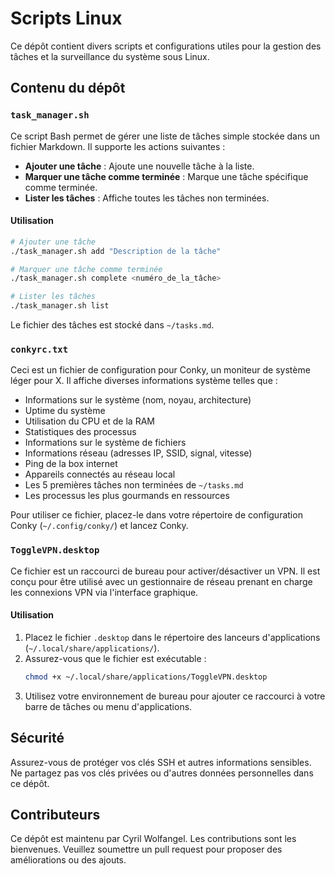 # Scripts Linux

Ce dépôt contient divers scripts et configurations utiles pour la gestion des tâches et la surveillance du système sous Linux.

## Contenu du dépôt

### `task_manager.sh`
Ce script Bash permet de gérer une liste de tâches simple stockée dans un fichier Markdown. Il supporte les actions suivantes :
- **Ajouter une tâche** : Ajoute une nouvelle tâche à la liste.
- **Marquer une tâche comme terminée** : Marque une tâche spécifique comme terminée.
- **Lister les tâches** : Affiche toutes les tâches non terminées.

#### Utilisation
```bash
# Ajouter une tâche
./task_manager.sh add "Description de la tâche"

# Marquer une tâche comme terminée
./task_manager.sh complete <numéro_de_la_tâche>

# Lister les tâches
./task_manager.sh list
```
Le fichier des tâches est stocké dans `~/tasks.md`.

### `conkyrc.txt`
Ceci est un fichier de configuration pour Conky, un moniteur de système léger pour X. Il affiche diverses informations système telles que :
- Informations sur le système (nom, noyau, architecture)
- Uptime du système
- Utilisation du CPU et de la RAM
- Statistiques des processus
- Informations sur le système de fichiers
- Informations réseau (adresses IP, SSID, signal, vitesse)
- Ping de la box internet
- Appareils connectés au réseau local
- Les 5 premières tâches non terminées de `~/tasks.md`
- Les processus les plus gourmands en ressources

Pour utiliser ce fichier, placez-le dans votre répertoire de configuration Conky (`~/.config/conky/`) et lancez Conky.

### `ToggleVPN.desktop`
Ce fichier est un raccourci de bureau pour activer/désactiver un VPN. Il est conçu pour être utilisé avec un gestionnaire de réseau prenant en charge les connexions VPN via l'interface graphique.

#### Utilisation
1. Placez le fichier `.desktop` dans le répertoire des lanceurs d'applications (`~/.local/share/applications/`).
2. Assurez-vous que le fichier est exécutable :
   ```bash
   chmod +x ~/.local/share/applications/ToggleVPN.desktop
   ```
3. Utilisez votre environnement de bureau pour ajouter ce raccourci à votre barre de tâches ou menu d'applications.

## Sécurité
Assurez-vous de protéger vos clés SSH et autres informations sensibles. Ne partagez pas vos clés privées ou d'autres données personnelles dans ce dépôt.

## Contributeurs
Ce dépôt est maintenu par Cyril Wolfangel. Les contributions sont les bienvenues. Veuillez soumettre un pull request pour proposer des améliorations ou des ajouts.
